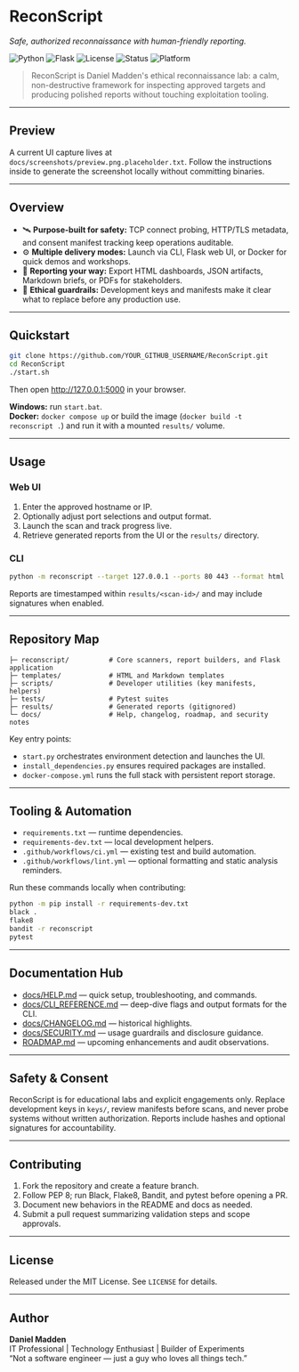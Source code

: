 # ReconScript
*Safe, authorized reconnaissance with human-friendly reporting.*

![Python](https://img.shields.io/badge/Python-3.9%E2%80%933.13-3776AB?logo=python&logoColor=white)
![Flask](https://img.shields.io/badge/Flask-Web%20UI-000000?logo=flask)
![License](https://img.shields.io/badge/License-MIT-yellow)
![Status](https://img.shields.io/badge/Status-Active-blue)
![Platform](https://img.shields.io/badge/Platform-Linux%20%7C%20macOS%20%7C%20Windows-lightgrey)

> ReconScript is Daniel Madden's ethical reconnaissance lab: a calm, non-destructive framework for inspecting approved targets and producing polished reports without touching exploitation tooling.

---

## Preview
A current UI capture lives at `docs/screenshots/preview.png.placeholder.txt`. Follow the instructions inside to generate the screenshot locally without committing binaries.

---

## Overview
- 🛰️ **Purpose-built for safety:** TCP connect probing, HTTP/TLS metadata, and consent manifest tracking keep operations auditable.
- ⚙️ **Multiple delivery modes:** Launch via CLI, Flask web UI, or Docker for quick demos and workshops.
- 📘 **Reporting your way:** Export HTML dashboards, JSON artifacts, Markdown briefs, or PDFs for stakeholders.
- 🔐 **Ethical guardrails:** Development keys and manifests make it clear what to replace before any production use.

---

## Quickstart
```bash
git clone https://github.com/YOUR_GITHUB_USERNAME/ReconScript.git
cd ReconScript
./start.sh
```
Then open <http://127.0.0.1:5000> in your browser.

**Windows:** run `start.bat`.  
**Docker:** `docker compose up` or build the image (`docker build -t reconscript .`) and run it with a mounted `results/` volume.

---

## Usage
### Web UI
1. Enter the approved hostname or IP.
2. Optionally adjust port selections and output format.
3. Launch the scan and track progress live.
4. Retrieve generated reports from the UI or the `results/` directory.

### CLI
```bash
python -m reconscript --target 127.0.0.1 --ports 80 443 --format html
```
Reports are timestamped within `results/<scan-id>/` and may include signatures when enabled.

---

## Repository Map
```
├─ reconscript/          # Core scanners, report builders, and Flask application
├─ templates/            # HTML and Markdown templates
├─ scripts/              # Developer utilities (key manifests, helpers)
├─ tests/                # Pytest suites
├─ results/              # Generated reports (gitignored)
└─ docs/                 # Help, changelog, roadmap, and security notes
```

Key entry points:
- `start.py` orchestrates environment detection and launches the UI.
- `install_dependencies.py` ensures required packages are installed.
- `docker-compose.yml` runs the full stack with persistent report storage.

---

## Tooling & Automation
- `requirements.txt` — runtime dependencies.
- `requirements-dev.txt` — local development helpers.
- `.github/workflows/ci.yml` — existing test and build automation.
- `.github/workflows/lint.yml` — optional formatting and static analysis reminders.

Run these commands locally when contributing:
```bash
python -m pip install -r requirements-dev.txt
black .
flake8
bandit -r reconscript
pytest
```

---

## Documentation Hub
- [docs/HELP.md](docs/HELP.md) — quick setup, troubleshooting, and commands.
- [docs/CLI_REFERENCE.md](docs/CLI_REFERENCE.md) — deep-dive flags and output formats for the CLI.
- [docs/CHANGELOG.md](docs/CHANGELOG.md) — historical highlights.
- [docs/SECURITY.md](docs/SECURITY.md) — usage guardrails and disclosure guidance.
- [ROADMAP.md](ROADMAP.md) — upcoming enhancements and audit observations.

---

## Safety & Consent
ReconScript is for educational labs and explicit engagements only. Replace development keys in `keys/`, review manifests before scans, and never probe systems without written authorization. Reports include hashes and optional signatures for accountability.

---

## Contributing
1. Fork the repository and create a feature branch.
2. Follow PEP 8; run Black, Flake8, Bandit, and pytest before opening a PR.
3. Document new behaviors in the README and docs as needed.
4. Submit a pull request summarizing validation steps and scope approvals.

---

## License
Released under the MIT License. See `LICENSE` for details.

---

## Author
**Daniel Madden**  
IT Professional | Technology Enthusiast | Builder of Experiments  
“Not a software engineer — just a guy who loves all things tech.”
